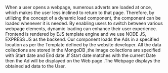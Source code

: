 ﻿When a user opens a webpage, numerous adverts are loaded at once, which makes the user less inclined to return to that page. Therefore, by utilizing the concept of a dynamic load component, the component can be loaded whenever it is needed. By enabling users to switch between various webpage elements, dynamic loading can enhance their user experience. Frontend is rendered by EJS template engine and we use NODE JS, EXPRESS JS as the backend. Our component loads the Ads in a specified location as per the Template defined by the website developer. All the data collections are stored in the MongoDB ,the image collections are specified with Start date and End date .If Start date matches with the current Date then the Ad will be displayed on the Web page .The Webpage displays the obtained ad data to the User.
